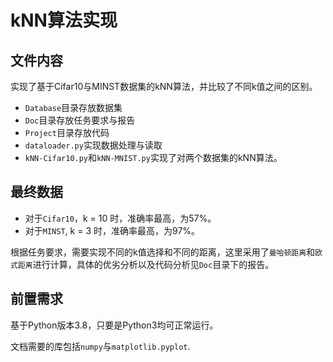 # kNN算法实现

## 文件内容

实现了基于Cifar10与MINST数据集的kNN算法，并比较了不同k值之间的区别。

- `Database`目录存放数据集
- `Doc`目录存放任务要求与报告
- `Project`目录存放代码
- `dataloader.py`实现数据处理与读取
- `kNN-Cifar10.py`和`kNN-MNIST.py`实现了对两个数据集的kNN算法。

## 最终数据

- 对于`Cifar10`，k = 10 时，准确率最高，为57%。
- 对于`MINST`, k = 3 时，准确率最高，为97%。

根据任务要求，需要实现不同的k值选择和不同的距离，这里采用了`曼哈顿距离`和`欧式距离`进行计算，具体的优劣分析以及代码分析见`Doc`目录下的报告。

## 前置需求

基于Python版本3.8，只要是Python3均可正常运行。

文档需要的库包括`numpy`与`matplotlib.pyplot`.